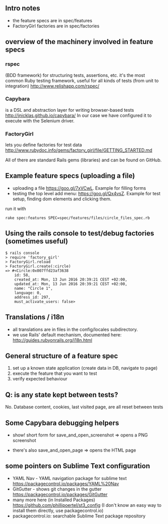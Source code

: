 ## Intro notes

- the feature specs are in spec/features
- FactoryGirl factories are in spec/factories

## overview of the machinery involved in feature specs

### rspec 

(BDD framework) for structuring tests, assertions, etc.
  it's the most common Ruby testing framework, useful for all kinds of tests (from unit to integration)
  http://www.relishapp.com/rspec/

### Capybara

is a DSL and abstraction layer for writing browser-based tests
http://jnicklas.github.io/capybara/ 
In our case we have configured it to execute with the Selenium driver.

### FactoryGirl

lets you define factories for test data
http://www.rubydoc.info/gems/factory_girl/file/GETTING_STARTED.md

All of there are standard Rails gems (libraries) and can be found on GitHub.

## Example feature specs (uploading a file)

- uploading a file https://goo.gl/7xVCwL. Example for filling forms
- testing the top level add menu: https://goo.gl/Qx4vsZ. Example for test setup, finding dom elements and clicking them.

run it with

`rake spec:features SPEC=spec/features/files/circle_files_spec.rb`

## Using the rails console to test/debug factories (sometimes useful)

```
$ rails console
> require 'factory_girl'
> FactoryGirl.reload
> FactoryGirl.create(:circle)
=> #<Circle:0x007ffd23af3638
    id: 58,
    created_at: Mon, 13 Jun 2016 20:39:21 CEST +02:00,
    updated_at: Mon, 13 Jun 2016 20:39:21 CEST +02:00,
    name: "Circle 1",
    language: 0,
    address_id: 297,
    must_activate_users: false>
```


## Translations / i18n

- all translations are in files in the config/locales subdirectory.
- we use Rails' default mechanism, documented here: http://guides.rubyonrails.org/i18n.html


## General structure of a feature spec

1) set up a known state application (create data in DB, navigate to page)
2) execute the feature that you want to test
3) verify expected behaviour


## Q: is any state kept between tests? 

No. Database content, cookies, last visited page, are all reset between tests


## Some Capybara debugging helpers

- show! 
short form for save_and_open_screenshot => opens a PNG screenshot

- there's also save_and_open_page => opens the HTML page


## some pointers on Sublime Text configuration

- YAML Nav - YAML navigation package for sublime text
  https://packagecontrol.io/packages/YAML%20Nav
- GitGutter - shows git changes in the gutter
  https://packagecontrol.io/packages/GitGutter
- many more here (in Installed Packages)
  https://github.com/phillipoertel/st3_config
  (I don't know an easy way to install them directly, use packagecontrol.io)
- packagecontrol.io: searchable Sublime Text package repository 
